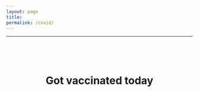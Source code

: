 ```yaml
---
layout: page
title: 
permalink: /covid/
---
```


---
<br />
<p align="center">
  <br />  
    <a href="/img/covid.jpeg">
    </a>
</p>

# <center> Got vaccinated today </center>
